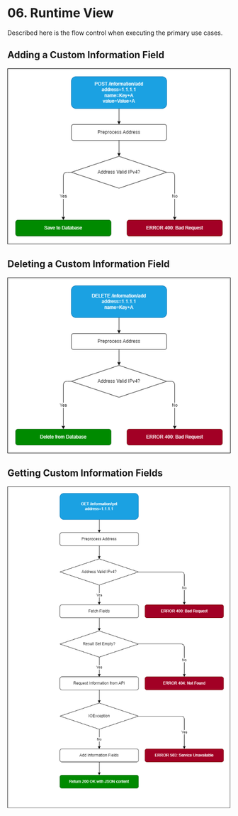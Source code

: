 # 06. Runtime View

Described here is the flow control when executing the primary use cases.

## Adding a Custom Information Field

![Diagram: Add Information](images/runtime_view_add.drawio.png)

## Deleting a Custom Information Field

![Diagram: Delete Information](images/runtime_view_delete.drawio.png)

## Getting Custom Information Fields

![Diagram: Get Information](images/runtime_view_get.drawio.png)
